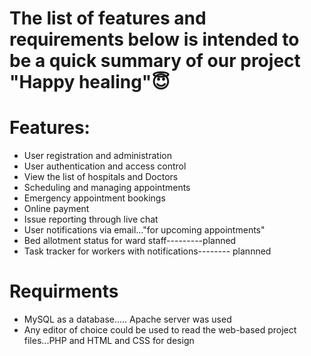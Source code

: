 # The list of features and requirements below is intended to be a quick summary of our project "Happy healing"😇

# Features:

- User registration and administration
- User authentication and access control
- View the list of hospitals and Doctors
- Scheduling and managing appointments
- Emergency appointment bookings
- Online payment
- Issue reporting through live chat
- User notifications via email..."for upcoming appointments"
- Bed allotment status for ward staff---------planned
- Task tracker for workers with notifications-------- plannned

# Requirments

- MySQL as a database..... Apache server was used
- Any editor of choice could be used to read the web-based project files...PHP and HTML and CSS for design
